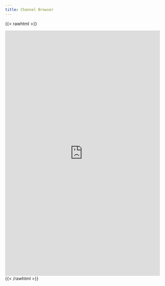 ```yaml
---
title: Channel Browser
---
```

{{< rawhtml >}}
<iframe src="https://azmar.org/qr/?c=1" width="100%" height="800" style="overflow: hidden;border:0px"></iframe>
{{< /rawhtml >}}
